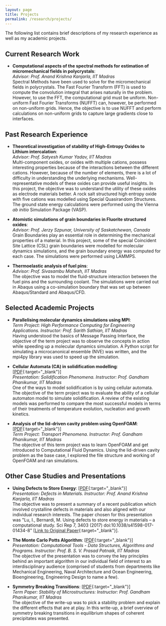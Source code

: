 ```yaml
---
layout: page
title: Projects
permalink: /research/projects/
---
```


The following list contains brief descriptions of my research experience as well as my academic projects.

## Current Research Work
- **Computational aspects of the spectral methods for estimation of micromechanical fields in polycrystals**: <br> *Advisor: Prof. Anand Krishna Kanjarla, IIT Madras* <br> Spectral Methods have been used to solve for the micromechanical fields in polycrystals. The Fast Fourier Transform (FFT) is used to compute the convolution integral that arises naturally in the problem. However, to use the FFT, the computational grid must be uniform. Non-uniform Fast Fourier Transforms (NUFFT) can, however, be performed on non-uniform grids. Hence, the objective is to use NUFFT and perform calculations on non-uniform grids to capture large gradients close to interfaces.

## Past Research Experience
- **Theoretical investigation of stability of High-Entropy Oxides to Lithium intercalation**: <br> *Advisor: Prof. Satyesh Kumar Yadav, IIT Madras* <br>Multi-component oxides, or oxides with multiple cations, possess interesting properties because of the interactions between the different cations. However, because of the number of elements, there is a lot of difficulty in understanding the underlying mechanisms. Well-representative models of these oxides can provide useful insights. In this project, the objective was to understand the utility of these oxides as electrode materials better. A rock salt structured high entropy oxide with five cations was modelled using Special Quasirandom Structures. The ground state energy calculations were performed using the Vienna *ab initio* Simulation Package (VASP).

- **Atomistic simulations of grain boundaries in Fluorite structured oxides**: <br> *Advisor: Prof. Jerzy Szpunar, University of Saskatchewan, Canada* <br> Grain Boundaries play an essential role in determining the mechanical properties of a material. In this project, some of the special Coincident Site Lattice (CSL) grain boundaries were modelled for molecular dynamics simulations, and the grain boundary energy was computed for each case. The simulations were performed using LAMMPS.

- **Thermoelastic analysis of fuel pins**: <br> *Advisor: Prof. Sivasambu Mahesh, IIT Madras* <br>
The objective was to model the fluid-structure interaction between the fuel pins and the surrounding coolant. The simulations were carried out in Abaqus using a co-simulation boundary that was set up between Abaqus/Standard and Abaqus/CFD.

## Selected Academic Projects

- **Parallelising molecular dynamics simulations using MPI**: <br> *Term Project: High Performance Computing for Engineering Applications. Instructor: Prof. Sarith Sathian, IIT Madras* <br> Having understood the basics of Message Passing Interface, the objective of the term project was to observe the concepts in action while speeding up a molecular dynamics simulation. A Python script for simulating a microcanonical ensemble (NVE) was written, and the mpi4py library was used to speed up the simulation.

- **Cellular Automata (CA) in solidification modelling**: \[[PDF](/files/Projects/MM5520-Presentation.pdf){:target="_blank"}\] <br> *Presentation: Solidification Phenomena. Instructor: Prof. Gandham Phanikumar, IIT Madras* <br>
One of the ways to model solidification is by using cellular automata. The objective of the term project was to evaluate the ability of a cellular automaton model to simulate solidification. A review of the existing models was performed to compare the most successful models in terms of their treatments of temperature evolution, nucleation and growth kinetics.

- **Analysis of the lid-driven cavity problem using OpenFOAM**: \[[PDF](/files/Projects/MM2041-Report.pdf){:target="_blank"}\] <br> *Term Project: Transport Phenomena. Instructor: Prof. Gandham Phanikumar, IIT Madras* <br> The objective of this term project was to learn OpenFOAM and get introduced to Computational Fluid Dynamics. Using the lid-driven cavity problem as the base case, I explored the file structure and working of OpenFOAM and ran simulations.

## Other Case Studies and Presentations

- **Using Defects to Store Energy**: \[[PDF](/files/Projects/MM5040-Presentation.pdf){:target="_blank"}\] <br> *Presentation: Defects in Materials. Instructor: Prof. Anand Krishna Kanjarla, IIT Madras* <br> The objective was to present a summary of a recent publication which involved crystalline defects in materials and also aligned with our individual research interests. The paper chosen for this presentation was "Lu, I., Bernardi, M. Using defects to store energy in materials – a computational study. Sci Rep 7, 3403 (2017) doi:10.1038/s41598-017-01434-8" \[[Link to Original Paper](https://rdcu.be/bV6f9){:target="_blank"}\].

- **The Monte Carlo Potts Algorithm**: \[[PDF](/files/Projects/ID6105-Presentation.pdf){:target="_blank"}\] <br> *Presentation: Computational Tools - Data Structures, Algorithms and Programs. Instructor: Prof. B. S. V. Prasad Patnaik, IIT Madras* <br> The objective of the presentation was to convey the key principles behind an important algorithm in our individual field of interest to an interdisciplinary audience (comprised of students from departments like Mechanical Engineering, Naval Architecture and Ocean Engineering, Bioengineering, Engineering Design to name a few).

- **Symmetry Breaking Transitions**: \[[PDF](/files/Projects/MM5290-Write-Up.pdf){:target="_blank"}\] <br> *Term Paper: Stability of Microstructures: Instructor: Prof. Gandham Phanikumar, IIT Madras* <br> The objective of the write-up was to pick a stability problem and explain the different effects that are at play. In this write-up, a brief overview of symmetry breaking transitions in equilibrium shapes of coherent precipitates was presented.
